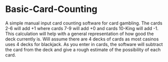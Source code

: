 # Basic-Card-Counting
A simple manual input card counting software for card gambling.
The cards 2-6 will add +1 where cards 7-9 will add +0 and cards 10-King will add -1.
This calculation will help with a general representation of how good the deck currently is. Will assume there are 4 decks of cards as most casinos uses 4 decks for blackjack. As you enter in cards, the software will subtract the card from the deck and give a rough estimate of the possibility of each card. 